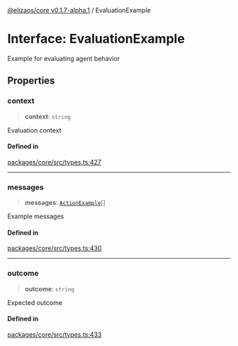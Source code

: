 [@elizaos/core v0.1.7-alpha.1](../index.md) / EvaluationExample

# Interface: EvaluationExample

Example for evaluating agent behavior

## Properties

### context

> **context**: `string`

Evaluation context

#### Defined in

[packages/core/src/types.ts:427](https://github.com/elizaOS/eliza/blob/main/packages/core/src/types.ts#L427)

***

### messages

> **messages**: [`ActionExample`](ActionExample.md)[]

Example messages

#### Defined in

[packages/core/src/types.ts:430](https://github.com/elizaOS/eliza/blob/main/packages/core/src/types.ts#L430)

***

### outcome

> **outcome**: `string`

Expected outcome

#### Defined in

[packages/core/src/types.ts:433](https://github.com/elizaOS/eliza/blob/main/packages/core/src/types.ts#L433)
